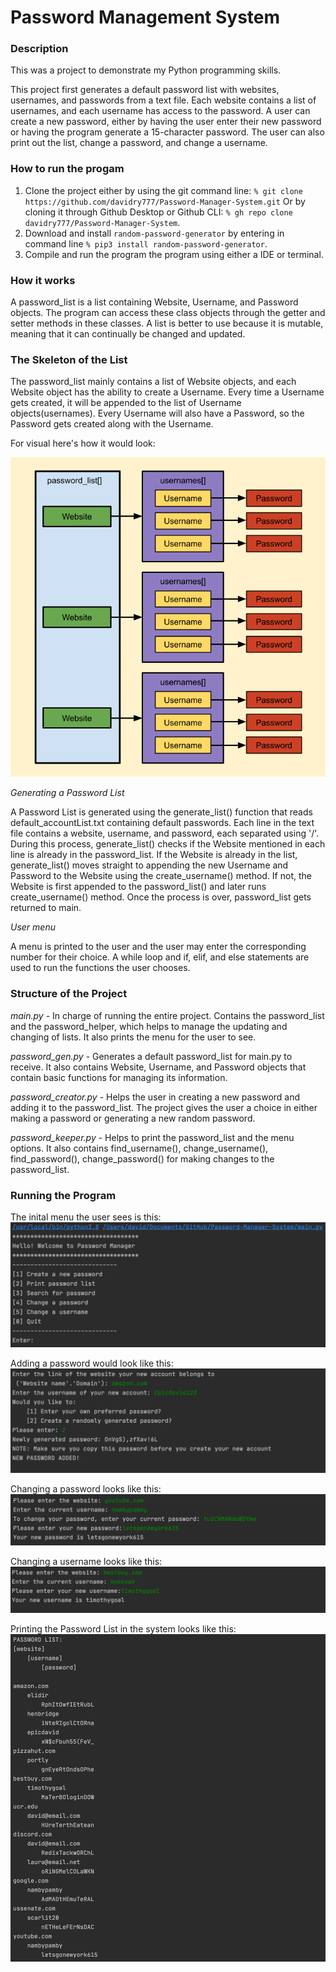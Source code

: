 # Password Management System

### Description

This was a project to demonstrate my Python programming skills.

This project first generates a default password list with websites, usernames, and passwords from a text file.
Each website contains a list of usernames, and each username has access to the password. A user can create a
new password, either by having the user enter their new password or having the program generate a
15-character password. The user can also print out the list, change a password, and change a username.

### How to run the progam

1. Clone the project either by using the git command line: ```% git clone https://github.com/davidry777/Password-Manager-System.git```
   Or by cloning it through Github Desktop or Github CLI: ```% gh repo clone davidry777/Password-Manager-System```.
2. Download and install ```random-password-generator``` by entering in command line ```% pip3 install random-password-generator```.
3. Compile and run the program the program using either a IDE or terminal.

### How it works
A password_list is a list containing Website, Username, and Password objects. The program can access these class objects
through the getter and setter methods in these classes. A list is better to use because it is mutable, meaning that
it can continually be changed and updated.

### The Skeleton of the List
The password_list mainly contains a list of Website objects, and each Website object has the ability to
create a Username. Every time a Username gets created, it will be appended to the list of Username objects(usernames).
Every Username will also have a Password, so the Password gets created along with the Username.

For visual here's how it would look:

![Diagram](https://github.com/davidry777/Password-Manager-System/blob/master/Images/password_list%20diagram.png)

*Generating a Password List*

A Password List is generated using the generate_list() function that reads default_accountList.txt containing default passwords. 
Each line in the text file contains a website, username, and password, each separated using '/'. 
During this process, generate_list() checks if the Website mentioned in each line is already in the password_list. 
If the Website is already in the list, generate_list() moves straight to appending the new Username and Password 
to the Website using the create_username() method. If not, the Website is first appended to the password_list() 
and later runs create_username() method. Once the process is over, password_list gets returned to main.

*User menu*

A menu is printed to the user and the user may enter the corresponding number for their choice. A while loop and
if, elif, and else statements are used to run the functions the user chooses.

### Structure of the Project
*main.py* - In charge of running the entire project. Contains the password_list and the password_helper, which helps
            to manage the updating and changing of lists. It also prints the menu for the user to see.
            
*password_gen.py* - Generates a default password_list for main.py to receive. It also contains Website, Username,
                 and Password objects that contain basic functions for managing its information.
                 
*password_creator.py* - Helps the user in creating a new password and adding it to the password_list. The project gives
                        the user a choice in either making a password or generating a new random password.
                        
*password_keeper.py* - Helps to print the password_list and the menu options. It also contains find_username(),
                       change_username(), find_password(), change_password() for making changes to the password_list.
                       
### Running the Program

The inital menu the user sees is this:
![Image of Menu](https://github.com/davidry777/Password-Manager-System/blob/master/Images/menu.png)

Adding a password would look like this:
![Image of Adding a Password](https://github.com/davidry777/Password-Manager-System/blob/master/Images/creating_password.png)

Changing a password looks like this:
![Image of Changing a Password](https://github.com/davidry777/Password-Manager-System/blob/master/Images/changing_password.png)

Changing a username looks like this:
![Image of Changing a Username](https://github.com/davidry777/Password-Manager-System/blob/master/Images/changing_username.png)

Printing the Password List in the system looks like this:
![Image of Printing the Password List](https://github.com/davidry777/Password-Manager-System/blob/master/Images/print_list.png)
